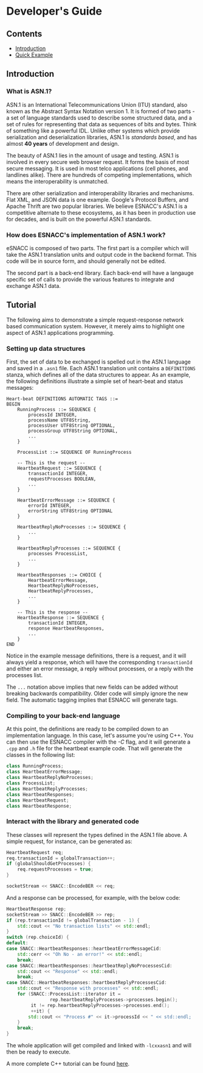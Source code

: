 Developer's Guide
=================

## Contents

- [Introduction](#introduction)
- [Quick Example](#tutorial)

## Introduction

### What is ASN.1?

ASN.1 is an International Telecommunications Union (ITU) standard, also known as 
the Abstract Syntax Notation version 1.  It is formed of two parts - a set of 
language standards used to describe some structured data, and a set of rules for
representing that data as sequences of bits and bytes.  Think of something like
a powerful IDL.  Unlike other systems which provide serialization and deserialization
libraries, ASN.1 is *standards based*, and has almost **40 years** of development
and design.

The beauty of ASN.1 lies in the amount of usage and testing.  ASN.1 is involved in
every secure web browser request.  It forms the basis of most secure messaging.  It
is used in most telco applications (cell phones, and landlines alike).  There are
hundreds of competing implementations, which means the interoperability is unmatched.

There are other serialization and interoperability libraries and mechanisms.  Flat
XML, and JSON data is one example.  Google's Protocol Buffers, and Apache Thrift are
two popular libraries.  We believe ESNACC's ASN.1 is a competitive alternate to these
ecosystems, as it has been in production use for decades, and is built on the powerful
ASN.1 standards.


### How does ESNACC's implementation of ASN.1 work?

eSNACC is composed of two parts.  The first part is a compiler which will take the
ASN.1 translation units and output code in the backend format.  This code will be
in source form, and should generally not be edited.

The second part is a back-end library.  Each back-end will have a langauge specific
set of calls to provide the various features to integrate and exchange ASN.1 data.


## Tutorial

The following aims to demonstrate a simple request-response network based 
communication system.  However, it merely aims to highlight one aspect of ASN.1
applications programming.

### Setting up data structures

First, the set of data to be exchanged is spelled out in the ASN.1 language and saved
in a `.asn1` file.  Each ASN.1 translation unit contains a `DEFINITIONS` stanza, which
defines all of the data structures to appear.  As an example, the following 
definitions illustrate a simple set of heart-beat and status messages:

```
Heart-beat DEFINITIONS AUTOMATIC TAGS ::=
BEGIN
    RunningProcess ::= SEQUENCE {
        processId INTEGER,
        processName UTF8String,
        processUser UTF8String OPTIONAL,
        processGroup UTF8String OPTIONAL,
        ...
    }

    ProcessList ::= SEQUENCE OF RunningProcess

    -- This is the request --
    HeartbeatRequest ::= SEQUENCE {
        transactionId INTEGER,
        requestProcesses BOOLEAN,
        ...
    }

    HeartbeatErrorMessage ::= SEQUENCE {
        errorId INTEGER,
        errorString UTF8String OPTIONAL
    }

    HeartbeatReplyNoProcesses ::= SEQUENCE {
        ...
    }

    HeartbeatReplyProcesses ::= SEQUENCE {
        processes ProcessList,
        ...
    }
    
    HeartbeatResponses ::= CHOICE {
        HeartbeatErrorMessage,
        HeartbeatReplyNoProcesses,
        HeartbeatReplyProcesses,
        ...
    }

    -- This is the response --
    HeartbeatResponse ::= SEQUENCE {
        transactionId INTEGER,
        response HeartbeatResponses,
        ...
    }
END
```

Notice in the example message definitions, there is a request, and it will always
yield a response, which will have the corresponding `transactionId` and either an
error message, a reply without processes, or a reply with the processes list.

The `...` notation above implies that new fields can be added without breaking
backwards compatibility.  Older code will simply ignore the new field.  The automatic
tagging implies that ESNACC will generate tags.

### Compiling to your back-end language

At this point, the definitions are ready to be compiled down to an implementation
language.  In this case, let's assume you're using C++.  You can then use the ESNACC
compiler with the *-C* flag, and it will generate a `.cpp` and `.h` file for the
heartbeat example code.  That will generate the classes in the following list:

```c++
class RunningProcess;
class HeartbeatErrorMessage;
class HeartbeatReplyNoProcesses;
class ProcessList;
class HeartbeatReplyProcesses;
class HeartbeatResponses;
class HeartbeatRequest;
class HeartbeatResponse;
```

### Interact with the library and generated code

These classes will represent the types defined in the ASN.1 file above.  A simple
request, for instance, can be generated as:

```c++
HeartbeatRequest req;
req.transactionId = globalTransaction++;
if (globalShouldGetProcesses) {
    req.requestProcesses = true;
}

socketStream << SNACC::EncodeBER << req;
```

And a response can be processed, for example, with the below code:

```c++
HeartbeatResponse rep;
socketStream >> SNACC::EncodeBER >> rep;
if (rep.transactionId != globalTransaction - 1) {
    std::cout << "No transaction lists" << std::endl;
}
switch (rep.choiceId) {
default:
case SNACC::HeartbeatResponses::heartbeatErrorMessageCid:
    std::cerr << "Oh No - an error!" << std::endl;
    break;
case SNACC::HeartbeatResponses::heartbeatReplyNoProcessesCid:
    std::cout << "Response" << std::endl;
    break;
case SNACC::HeartbeatResponses::heartbeatReplyProcessesCid:
    std::cout << "Response with processes" << std::endl;
    for (SNACC::ProcessList::iterator it = 
                rep.heartbeatReplyProcesses->processes.begin();
         it != rep.heartbeatReplyProcesses->processes.end();
         ++it) {
        std::cout << "Process #" << it->processId << " << std::endl;
    }
    break;
}
```

The whole application will get compiled and linked with `-lcxxasn1` and will then
be ready to execute.

A more complete C++ tutorial can be found [here](developer-guide-sample-app.md).
